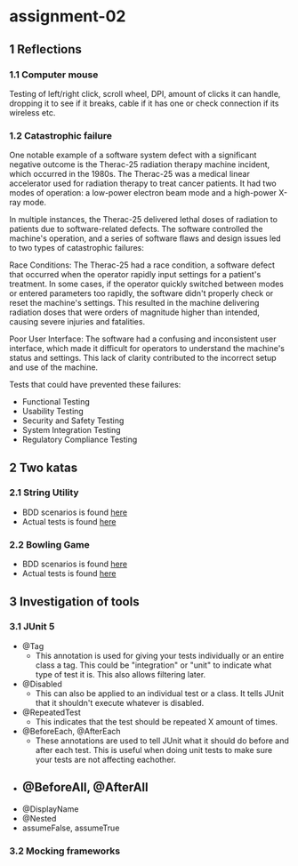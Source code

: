 # assignment-02

## 1 Reflections

### 1.1 Computer mouse
    
Testing of left/right click, scroll wheel, DPI, amount of clicks it can handle, dropping it to see if it breaks, cable if it has one or check connection if its wireless etc.

### 1.2 Catastrophic failure
    
One notable example of a software system defect with a significant negative outcome is the Therac-25 radiation therapy machine incident, which occurred in the 1980s. The Therac-25 was a medical linear accelerator used for radiation therapy to treat cancer patients. It had two modes of operation: a low-power electron beam mode and a high-power X-ray mode.

In multiple instances, the Therac-25 delivered lethal doses of radiation to patients due to software-related defects. The software controlled the machine's operation, and a series of software flaws and design issues led to two types of catastrophic failures:

Race Conditions: The Therac-25 had a race condition, a software defect that occurred when the operator rapidly input settings for a patient's treatment. In some cases, if the operator quickly switched between modes or entered parameters too rapidly, the software didn't properly check or reset the machine's settings. This resulted in the machine delivering radiation doses that were orders of magnitude higher than intended, causing severe injuries and fatalities.

Poor User Interface: The software had a confusing and inconsistent user interface, which made it difficult for operators to understand the machine's status and settings. This lack of clarity contributed to the incorrect setup and use of the machine.

Tests that could have prevented these failures:
- Functional Testing
- Usability Testing
- Security and Safety Testing
- System Integration Testing
- Regulatory Compliance Testing

## 2 Two katas

### 2.1 String Utility

- BDD scenarios is found [here](./Katas/src/main/resources/StringUtility.feature)
- Actual tests is found [here](./Katas/src/test/java/org/example/StringUtility.java)

### 2.2 Bowling Game

- BDD scenarios is found [here](./Katas/src/main/resources/BowlingGame.feature)
- Actual tests is found [here](./Katas/src/test/java/org/example/BowlingGame.java)

## 3 Investigation of tools

### 3.1 JUnit 5
- @Tag
    - This annotation is used for giving your tests individually or an entire class a tag. This could be "integration" or "unit" to indicate what type of test it is. This also allows filtering later.
- @Disabled
    - This can also be applied to an individual test or a class. It tells JUnit that it shouldn't execute whatever is disabled.
- @RepeatedTest
    - This indicates that the test should be repeated X amount of times.
- @BeforeEach, @AfterEach
    - These annotations are used to tell JUnit what it should do before and after each test. This is useful when doing unit tests to make sure your tests are not affecting eachother.
- @BeforeAll, @AfterAll
    - 
- @DisplayName
- @Nested
- assumeFalse, assumeTrue

### 3.2 Mocking frameworks

